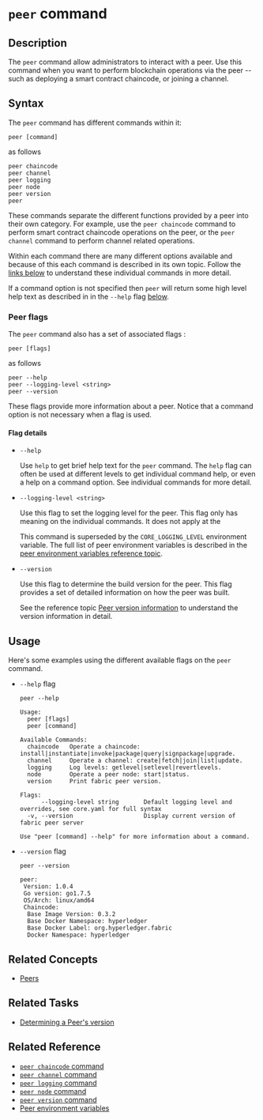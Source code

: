 # <a name="PeerCommand"></a>`peer` command

## Description

The `peer` command allow administrators to interact with a peer. Use this command when you want to perform blockchain operations via the peer -- such as deploying a smart contract chaincode, or joining a channel.

## Syntax

The `peer` command has different commands within it:

```
peer [command]
```
as follows
```
peer chaincode
peer channel     
peer logging     
peer node        
peer version     
peer
```

These commands separate the different functions provided by a peer into their own category. For example, use the `peer chaincode` command to perform smart contract chaincode operations on the peer, or the `peer channel` command to perform channel related operations.

Within each command there are many different options available and because of this each command is described in its own topic. Follow the [links below](#reference) to understand these individual commands in more detail.

If a command option is not specified then `peer` will return some high level help text as described in in the `--help` flag [below](#help).

### Peer flags

The `peer` command also has a set of associated flags :

```
peer [flags]
```
as follows
```
peer --help
peer --logging-level <string>     
peer --version   
```

These flags provide more information about a peer. Notice that a command option is not necessary when a flag is used.

#### <a name=help> </a> Flag details

+ `--help`

  Use `help` to get brief help text for the `peer` command. The `help` flag can often be used at different levels to get individual command help, or even a help on a command option. See individual commands for more detail.

* `--logging-level <string>`

  Use this flag to set the logging level for the peer.  This flag only has meaning on the individual commands. It does not apply at the

  This command is superseded by the `CORE_LOGGING_LEVEL` environment variable.  The full list of peer environment variables is described in the [peer environment variables reference topic](../Advanced/Peer/PeerEnvironmentVariables.md).

* `--version`

  Use this flag to determine the build version for the peer.  This flag provides a set of detailed information on how the peer was built.

  See the reference topic [Peer version information](../Advanced/Peer/VersionInfo.md) to understand the version information in detail.

## Usage

Here's some examples using the different available flags on the `peer` command.

* `--help` flag

  ```
  peer --help

  Usage:
    peer [flags]
    peer [command]

  Available Commands:
    chaincode   Operate a chaincode: install|instantiate|invoke|package|query|signpackage|upgrade.
    channel     Operate a channel: create|fetch|join|list|update.
    logging     Log levels: getlevel|setlevel|revertlevels.
    node        Operate a peer node: start|status.
    version     Print fabric peer version.

  Flags:
        --logging-level string       Default logging level and overrides, see core.yaml for full syntax
    -v, --version                    Display current version of fabric peer server

  Use "peer [command] --help" for more information about a command.
  ```  

* `--version` flag

  ```
  peer --version

  peer:
   Version: 1.0.4
   Go version: go1.7.5
   OS/Arch: linux/amd64
   Chaincode:
    Base Image Version: 0.3.2
    Base Docker Namespace: hyperledger
    Base Docker Label: org.hyperledger.fabric
    Docker Namespace: hyperledger
  ```

## Related Concepts
+ [Peers](../../KeyConcepts/Peers/Peers.md)

## Related Tasks

+ [Determining a Peer's version](../../AdminTasks/Peer/PeerVersion.md)

## <a name=reference></a> Related Reference

+ [`peer chaincode` command](./PeerChaincodeCommand.md)
+ [`peer channel` command](./PeerChannelCommand.md)
+ [`peer logging` command](./PeerLoggingCommand.md)
+ [`peer node` command](./PeerNodeCommand.md)
+ [`peer version` command](./PeerVersionCommand.md)   
+ [Peer environment variables](../Advanced/Peer/PeerEnvironmentVariables.md)    
